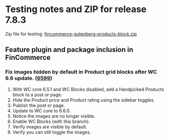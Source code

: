 # Testing notes and ZIP for release 7.8.3

Zip file for testing: [fincommerce-gutenberg-products-block.zip](https://github.com/dieselfox1/fincommerce-blocks/files/8940643/fincommerce-gutenberg-products-block.zip)

## Feature plugin and package inclusion in FinCommerce

### Fix images hidden by default in Product grid blocks after WC 6.6 update. ([6599](https://github.com/dieselfox1/fincommerce-blocks/pull/6599))

1. With WC core 6.5.1 and WC Blocks disabled, add a Handpicked Products block to a post or page.
2. Hide the Product price and Product rating using the sidebar toggles.
3. Publish the post or page.
4. Update to WC core to 6.6.0.
5. Notice the images are no longer visible.
6. Enable WC Blocks (with this branch).
7. Verify images are visible by default.
8. Verify you can still toggle the images.
